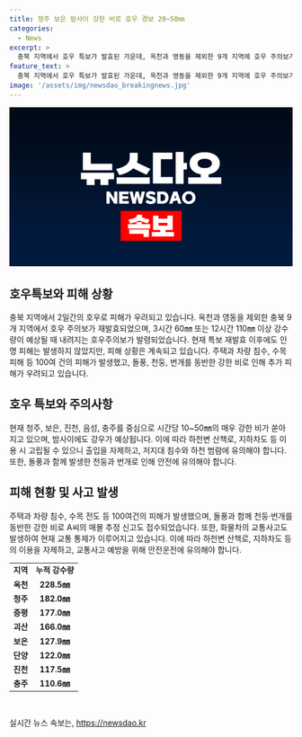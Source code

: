 ```yaml
---
title: 청주 보은 밤사이 강한 비로 호우 경보 20~50㎜
categories:
  - News
excerpt: >
  충북 지역에서 호우 특보가 발효된 가운데, 옥천과 영동을 제외한 9개 지역에 호우 주의보가 재발효되면서 추가 피해 우려가 커지고 있다. 호우특보가 재발효된 후에도 인명 피해는 발생하지 않았지만, 주택과 차량 침수 등 수많은 피해가 발생했으며, 특히 옥천군에서는 매몰된 남성이 발견되는 등 심각한 상황이 송출되고 있다. 현재 매우 강한 비가 계속되고 있으며, 주변 지역 주민들은 안전에 주의해야 할 것으로 보인다.
feature_text: >
  충북 지역에서 호우 특보가 발효된 가운데, 옥천과 영동을 제외한 9개 지역에 호우 주의보가 재발효되면서 추가 피해 우려가 커지고 있다. 호우특보가 재발효된 후에도 인명 피해는 발생하지 않았지만, 주택과 차량 침수 등 수많은 피해가 발생했으며, 특히 옥천군에서는 매몰된 남성이 발견되는 등 심각한 상황이 송출되고 있다. 현재 매우 강한 비가 계속되고 있으며, 주변 지역 주민들은 안전에 주의해야 할 것으로 보인다.
image: '/assets/img/newsdao_breakingnews.jpg'
---
```


<p><img src="/assets/img/newsdao_breakingnews.jpg" alt="bookingtag 속보" /></p>

<h2 data-ke-size="size26">호우특보와 피해 상황</h2>

<p data-ke-size="size16">충북 지역에서 2일간의 호우로 피해가 우려되고 있습니다. 옥천과 영동을 제외한 충북 9개 지역에서 호우 주의보가 재발효되었으며, 3시간 60㎜ 또는 12시간 110㎜ 이상 강수량이 예상될 때 내려지는 호우주의보가 발령되었습니다. 현재 특보 재발효 이후에도 인명 피해는 발생하지 않았지만, 피해 상황은 계속되고 있습니다. 주택과 차량 침수, 수목 피해 등 100여 건의 피해가 발생했고, 돌풍, 천둥, 번개를 동반한 강한 비로 인해 추가 피해가 우려되고 있습니다.</p>

<h2 data-ke-size="size26">호우 특보와 주의사항</h2>

<p data-ke-size="size16">현재 청주, 보은, 진천, 음성, 충주를 중심으로 시간당 10~50㎜의 매우 강한 비가 쏟아지고 있으며, 밤사이에도 강우가 예상됩니다. 이에 따라 하천변 산책로, 지하차도 등 이용 시 고립될 수 있으니 출입을 자제하고, 저지대 침수와 하천 범람에 유의해야 합니다. 또한, 돌풍과 함께 발생한 천둥과 번개로 인해 안전에 유의해야 합니다.</p>

<h2 data-ke-size="size26">피해 현황 및 사고 발생</h2>

<p data-ke-size="size16">주택과 차량 침수, 수목 전도 등 100여건의 피해가 발생했으며, 돌풍과 함께 천둥·번개를 동반한 강한 비로 A씨의 매몰 추정 신고도 접수되었습니다. 또한, 화물차의 교통사고도 발생하여 현재 교통 통제가 이루어지고 있습니다. 이에 따라 하천변 산책로, 지하차도 등의 이용을 자제하고, 교통사고 예방을 위해 안전운전에 유의해야 합니다.</p>

<table>
    <tr>
        <td style="text-align: center; height: 17px;"><b>지역</b></td>
        <td style="text-align: center; height: 17px;"><b>누적 강수량</b></td>
    </tr>
    <tr>
        <td style="text-align: center; height: 17px;"><b>옥천</b></td>
        <td style="text-align: center; height: 17px;"><b>228.5㎜</b></td>
    </tr>
    <tr>
        <td style="text-align: center; height: 17px;"><b>청주</b></td>
        <td style="text-align: center; height: 17px;"><b>182.0㎜</b></td>
    </tr>
    <tr>
        <td style="text-align: center; height: 17px;"><b>증평</b></td>
        <td style="text-align: center; height: 17px;"><b>177.0㎜</b></td>
    </tr>
    <tr>
        <td style="text-align: center; height: 17px;"><b>괴산</b></td>
        <td style="text-align: center; height: 17px;"><b>166.0㎜</b></td>
    </tr>
    <tr>
        <td style="text-align: center; height: 17px;"><b>보은</b></td>
        <td style="text-align: center; height: 17px;"><b>127.9㎜</b></td>
    </tr>
    <tr>
        <td style="text-align: center; height: 17px;"><b>단양</b></td>
        <td style="text-align: center; height: 17px;"><b>122.0㎜</b></td>
    </tr>
    <tr>
        <td style="text-align: center; height: 17px;"><b>진천</b></td>
        <td style="text-align: center; height: 17px;"><b>117.5㎜</b></td>
    </tr>
    <tr>
        <td style="text-align: center; height: 17px;"><b>충주</b></td>
        <td style="text-align: center; height: 17px;"><b>110.6㎜</b></td>
    </tr>
</table>

<p data-ke-size="size16">&nbsp;</p>
실시간 뉴스 속보는, <a href="https://newsdao.kr" rel="dofollow">https://newsdao.kr</a>


